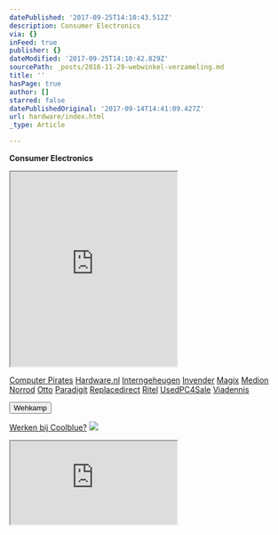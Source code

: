```yaml
---
datePublished: '2017-09-25T14:10:43.512Z'
description: Consumer Electronics
via: {}
inFeed: true
publisher: {}
dateModified: '2017-09-25T14:10:42.829Z'
sourcePath: _posts/2016-11-29-webwinkel-verzameling.md
title: ''
hasPage: true
author: []
starred: false
datePublishedOriginal: '2017-09-14T14:41:09.427Z'
url: hardware/index.html
_type: Article

---
```

**Consumer Electronics**

<iframe src="https://the-grid.github.io/ed-userhtml/?g=eJzVV11P2zAUfe-vyCrRtzZfTb-oixhjGhJje-BhPFVuckksHCey3aVo2n_fjZuyACsU0VRaVcW5lu1zz8m99vX0w6dvZ9c338-tRKd81ppuGqARNnbVKn3PYdaK2E_rV8vCX0pX3YJFOplY7tBx8tWx6U6AxYmeWF5QdmFH6zcuUs2eLrLoftZqTamVSLgl7UTrfGLbRVH0TkNQEZMQ6p7gbUtTGYMm7fmCU3HXnk1ZGltKho_mLLKUynK8fZHSGJStE4gli2wBEUicGCnoFrAomLgDruyHV0FTEDZFyG6FmYu4bVGOiF-uv15aeqkzySg6Ylwn7TVV1xCtOKJhobXIJIJNnGN00qYzaws9zhZ0QXthlh6G3AZwn8SeMdNhT0saAT7CO5A9Ado-CYkbDPpOh6b5cUpGbuCNxsagxPX94cA1hiSmWZKDyQGrXIJSzX1qha5y3Q-MDKF9UjDijQbOYC2FYsR1BgPPGByN_tDz3YExC0VOUxq2LQmctEV2m3GeFc-VKQeVyO8FDrzxA_CroP_r56g8xaVBCqqhdFZjfGpNxk5_7nrzdTjOq3g88j4faN958Khp7gugusuMpwdhtsHbG69ttMJEczjYQbHB25GWV6fl7UCrzN8cHRQgc5nFkqYpRZ95eVrYIWfh3fp5khO3o8lS8o4ifd91Orfk-sdlBztIuc6Rf4pBjP81ZzO_U1IgHzPevYIIeR1IMcRD8PcHQvBiIISYuUulkiyvkpuJCFY9qvJVmeae74-HtUS_KopuqF5I9ydb4Wx6VgeYWU1IVePQcNqEIPCg5nnGhHG3OrUr0fIkLzUL_P4TxaLoTYo9BmlIszrIHlXbtcDxvL7jVwWO6_2ruKkJt9xNuAiEYCoCatK2kaz8C7GHY3d7Zm4RLQjc4FXNsCp4i2jnqxyMII3oBevVG97EMIaxHIghgWUMwuz5VZnijR2vlowXjwbWk7L1mk5rDNB1lEYke0KmYenuM1meMuhsuX_mTMRGt_7IH-5W3z0T6mazYiPqVP7uURW8XK8v1XhTNxf3P9csZrs" height="350" style=""></iframe>

[Computer Pirates][0]
[Hardware.nl][1]
[Interngeheugen][2]
[Invender][3]
[Magix][4]
[Medion][5]
[Norrod][6]
[Otto][7]
[Paradigit][8]
[Replacedirect][9]
[Ritel][10]
[UsedPC4Sale][11]
[Viadennis][12]

<button data-role="cta" style="">Wehkamp</button>

[Werken bij Coolblue?][13]
![](https://the-grid-user-content.s3-us-west-2.amazonaws.com/d4d8e480-281e-41f8-a31e-4427722137e0.png)

<iframe src="https://the-grid.github.io/ed-userhtml/?g=eJyNUD1vwjAU3P0rHt7b5wDiIzhe2s50YOno2A626jSR41IQ4r_XmLAw8ZaT7vROd8cn79u33dfnB9jYekH4HYzUCXDEIZ68EUS7A5wJpGvl8eXP6WhLmC4Y64-bTFvj9jaWUGTqypBLchnfed3pkyCES7DBNBW1MfYlYh-aV_uDyjv1jUq2SSuLZOFn9TBDFYyM7mAyy4rCJ2k5p4K7dg9DUI82Q_cblHnaB3KNii6nKzrmr-iaUai7oE2oKKMoOMprbrwVSLPklf4BTRZfcA" height="150" style=""></iframe>



[0]: http://www.computerpirates.com/
[1]: http://www.hardware.nl/
[2]: http://www.interngeheugen.com/tt/?tt=2902_12_133761_Interngeheugen&r=%2F
[3]: http://www.invender.nl/ttiv/index.php?tt=352_12_133761_Invender&r=%2F
[4]: http://www.magix.com/ap/tradetracker/?tt=2074_12_133761_Magix&r=%2F
[5]: http://tc.tradetracker.net/?c=3452&m=12&a=133761
[6]: http://www.norrod.nl/tt/index.aspx?tt=23396_12_133761_Norrod&r=%2F
[7]: http://www.otto.nl/
[8]: http://www.paradigit.nl/tt/index.aspx?tt=5043_12_133761_Paradigit&r=%2F
[9]: http://www.replacedirect.nl/
[10]: http://www.ritel.nl/telecom/?tt=668_12_133761_Ritel&r=%2F
[11]: http://tc.tradetracker.net/?c=20400&m=12&a=133761&r=UsedPC4sale&u=%2F
[12]: http://www.viadennis.nl/computer/?tt=15804_12_133761_Viadennis&r=%2F
[13]: http://prf.hn/click/camref:1100l3bs3/creativeref:1011l11074